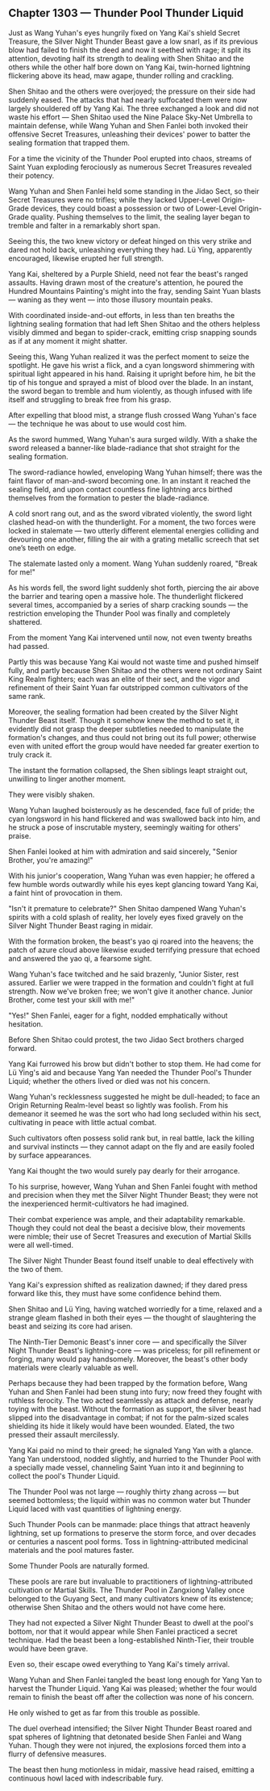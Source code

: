 ## Chapter 1303 — Thunder Pool Thunder Liquid

Just as Wang Yuhan's eyes hungrily fixed on Yang Kai's shield Secret Treasure, the Silver Night Thunder Beast gave a low snarl, as if its previous blow had failed to finish the deed and now it seethed with rage; it split its attention, devoting half its strength to dealing with Shen Shitao and the others while the other half bore down on Yang Kai, twin-horned lightning flickering above its head, maw agape, thunder rolling and crackling.

Shen Shitao and the others were overjoyed; the pressure on their side had suddenly eased. The attacks that had nearly suffocated them were now largely shouldered off by Yang Kai. The three exchanged a look and did not waste his effort — Shen Shitao used the Nine Palace Sky-Net Umbrella to maintain defense, while Wang Yuhan and Shen Fanlei both invoked their offensive Secret Treasures, unleashing their devices' power to batter the sealing formation that trapped them.

For a time the vicinity of the Thunder Pool erupted into chaos, streams of Saint Yuan exploding ferociously as numerous Secret Treasures revealed their potency.

Wang Yuhan and Shen Fanlei held some standing in the Jidao Sect, so their Secret Treasures were no trifles; while they lacked Upper-Level Origin-Grade devices, they could boast a possession or two of Lower-Level Origin-Grade quality. Pushing themselves to the limit, the sealing layer began to tremble and falter in a remarkably short span.

Seeing this, the two knew victory or defeat hinged on this very strike and dared not hold back, unleashing everything they had. Lü Ying, apparently encouraged, likewise erupted her full strength.

Yang Kai, sheltered by a Purple Shield, need not fear the beast's ranged assaults. Having drawn most of the creature's attention, he poured the Hundred Mountains Painting's might into the fray, sending Saint Yuan blasts — waning as they went — into those illusory mountain peaks.

With coordinated inside-and-out efforts, in less than ten breaths the lightning sealing formation that had left Shen Shitao and the others helpless visibly dimmed and began to spider-crack, emitting crisp snapping sounds as if at any moment it might shatter.

Seeing this, Wang Yuhan realized it was the perfect moment to seize the spotlight. He gave his wrist a flick, and a cyan longsword shimmering with spiritual light appeared in his hand. Raising it upright before him, he bit the tip of his tongue and sprayed a mist of blood over the blade. In an instant, the sword began to tremble and hum violently, as though infused with life itself and struggling to break free from his grasp.

After expelling that blood mist, a strange flush crossed Wang Yuhan's face — the technique he was about to use would cost him.

As the sword hummed, Wang Yuhan's aura surged wildly. With a shake the sword released a banner-like blade-radiance that shot straight for the sealing formation.

The sword-radiance howled, enveloping Wang Yuhan himself; there was the faint flavor of man-and-sword becoming one. In an instant it reached the sealing field, and upon contact countless fine lightning arcs birthed themselves from the formation to pester the blade-radiance.

A cold snort rang out, and as the sword vibrated violently, the sword light clashed head-on with the thunderlight. For a moment, the two forces were locked in stalemate — two utterly different elemental energies colliding and devouring one another, filling the air with a grating metallic screech that set one’s teeth on edge.

The stalemate lasted only a moment. Wang Yuhan suddenly roared, "Break for me!"

As his words fell, the sword light suddenly shot forth, piercing the air above the barrier and tearing open a massive hole. The thunderlight flickered several times, accompanied by a series of sharp cracking sounds — the restriction enveloping the Thunder Pool was finally and completely shattered.

From the moment Yang Kai intervened until now, not even twenty breaths had passed.

Partly this was because Yang Kai would not waste time and pushed himself fully, and partly because Shen Shitao and the others were not ordinary Saint King Realm fighters; each was an elite of their sect, and the vigor and refinement of their Saint Yuan far outstripped common cultivators of the same rank.

Moreover, the sealing formation had been created by the Silver Night Thunder Beast itself. Though it somehow knew the method to set it, it evidently did not grasp the deeper subtleties needed to manipulate the formation's changes, and thus could not bring out its full power; otherwise even with united effort the group would have needed far greater exertion to truly crack it.

The instant the formation collapsed, the Shen siblings leapt straight out, unwilling to linger another moment.

They were visibly shaken.

Wang Yuhan laughed boisterously as he descended, face full of pride; the cyan longsword in his hand flickered and was swallowed back into him, and he struck a pose of inscrutable mystery, seemingly waiting for others' praise.

Shen Fanlei looked at him with admiration and said sincerely, "Senior Brother, you're amazing!"

With his junior's cooperation, Wang Yuhan was even happier; he offered a few humble words outwardly while his eyes kept glancing toward Yang Kai, a faint hint of provocation in them.

"Isn't it premature to celebrate?" Shen Shitao dampened Wang Yuhan's spirits with a cold splash of reality, her lovely eyes fixed gravely on the Silver Night Thunder Beast raging in midair.

With the formation broken, the beast's yao qi roared into the heavens; the patch of azure cloud above likewise exuded terrifying pressure that echoed and answered the yao qi, a fearsome sight.

Wang Yuhan's face twitched and he said brazenly, "Junior Sister, rest assured. Earlier we were trapped in the formation and couldn't fight at full strength. Now we've broken free; we won't give it another chance. Junior Brother, come test your skill with me!"

"Yes!" Shen Fanlei, eager for a fight, nodded emphatically without hesitation.

Before Shen Shitao could protest, the two Jidao Sect brothers charged forward.

Yang Kai furrowed his brow but didn't bother to stop them. He had come for Lü Ying's aid and because Yang Yan needed the Thunder Pool's Thunder Liquid; whether the others lived or died was not his concern.

Wang Yuhan's recklessness suggested he might be dull-headed; to face an Origin Returning Realm-level beast so lightly was foolish. From his demeanor it seemed he was the sort who had long secluded within his sect, cultivating in peace with little actual combat.

Such cultivators often possess solid rank but, in real battle, lack the killing and survival instincts — they cannot adapt on the fly and are easily fooled by surface appearances.

Yang Kai thought the two would surely pay dearly for their arrogance.

To his surprise, however, Wang Yuhan and Shen Fanlei fought with method and precision when they met the Silver Night Thunder Beast; they were not the inexperienced hermit-cultivators he had imagined.

Their combat experience was ample, and their adaptability remarkable. Though they could not deal the beast a decisive blow, their movements were nimble; their use of Secret Treasures and execution of Martial Skills were all well-timed.

The Silver Night Thunder Beast found itself unable to deal effectively with the two of them.

Yang Kai's expression shifted as realization dawned; if they dared press forward like this, they must have some confidence behind them.

Shen Shitao and Lü Ying, having watched worriedly for a time, relaxed and a strange gleam flashed in both their eyes — the thought of slaughtering the beast and seizing its core had arisen.

The Ninth-Tier Demonic Beast's inner core — and specifically the Silver Night Thunder Beast's lightning-core — was priceless; for pill refinement or forging, many would pay handsomely. Moreover, the beast's other body materials were clearly valuable as well.

Perhaps because they had been trapped by the formation before, Wang Yuhan and Shen Fanlei had been stung into fury; now freed they fought with ruthless ferocity. The two acted seamlessly as attack and defense, nearly toying with the beast. Without the formation as support, the silver beast had slipped into the disadvantage in combat; if not for the palm-sized scales shielding its hide it likely would have been wounded. Elated, the two pressed their assault mercilessly.

Yang Kai paid no mind to their greed; he signaled Yang Yan with a glance. Yang Yan understood, nodded slightly, and hurried to the Thunder Pool with a specially made vessel, channeling Saint Yuan into it and beginning to collect the pool's Thunder Liquid.

The Thunder Pool was not large — roughly thirty zhang across — but seemed bottomless; the liquid within was no common water but Thunder Liquid laced with vast quantities of lightning energy.

Such Thunder Pools can be manmade: place things that attract heavenly lightning, set up formations to preserve the storm force, and over decades or centuries a nascent pool forms. Toss in lightning-attributed medicinal materials and the pool matures faster.

Some Thunder Pools are naturally formed.

These pools are rare but invaluable to practitioners of lightning-attributed cultivation or Martial Skills. The Thunder Pool in Zangxiong Valley once belonged to the Guyang Sect, and many cultivators knew of its existence; otherwise Shen Shitao and the others would not have come here.

They had not expected a Silver Night Thunder Beast to dwell at the pool's bottom, nor that it would appear while Shen Fanlei practiced a secret technique. Had the beast been a long-established Ninth-Tier, their trouble would have been grave.

Even so, their escape owed everything to Yang Kai's timely arrival.

Wang Yuhan and Shen Fanlei tangled the beast long enough for Yang Yan to harvest the Thunder Liquid. Yang Kai was pleased; whether the four would remain to finish the beast off after the collection was none of his concern.

He only wished to get as far from this trouble as possible.

The duel overhead intensified; the Silver Night Thunder Beast roared and spat spheres of lightning that detonated beside Shen Fanlei and Wang Yuhan. Though they were not injured, the explosions forced them into a flurry of defensive measures.

The beast then hung motionless in midair, massive head raised, emitting a continuous howl laced with indescribable fury.